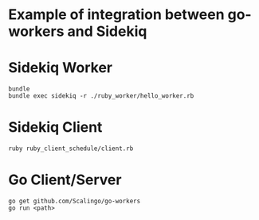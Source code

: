 # Example of integration between go-workers and Sidekiq

# Sidekiq Worker

```
bundle
bundle exec sidekiq -r ./ruby_worker/hello_worker.rb
```

# Sidekiq Client

```
ruby ruby_client_schedule/client.rb
```

# Go Client/Server

```
go get github.com/Scalingo/go-workers
go run <path>
```
